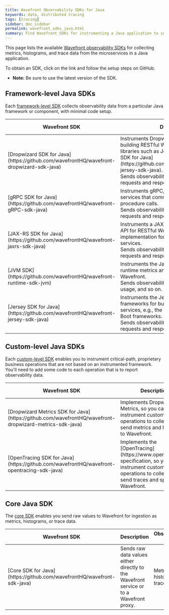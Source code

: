 ```yaml
---
title: Wavefront Observability SDKs for Java
keywords: data, distributed tracing
tags: [tracing]
sidebar: doc_sidebar
permalink: wavefront_sdks_java.html
summary: Find Wavefront SDKs for instrumenting a Java application to send observability data to Wavefront.
---
```



This page lists the available [Wavefront observability SDKs](wavefront_sdks.html) for collecting metrics, histograms, and trace data from the microservices in a Java application. 

To obtain an SDK, click on the link and follow the setup steps on GitHub. 

* **Note:** Be sure to use the latest version of the SDK.

## Framework-level Java SDKs

Each [framework-level SDK](wavefront_sdks.html#sdks-for-instrumenting-application-frameworks) collects observability data from a particular Java framework or component, with minimal code setup.

<table id = "framework-java" width="100%">
<colgroup>
<col width="20%" />
<col width="60%" />
<col width="20%" />
</colgroup>
<tbody>
<thead>
<tr><th>Wavefront SDK</th><th>Description</th><th>Observability Data</th></tr>
</thead>

<tr>
<td markdown="span">[Dropwizard SDK for Java](https://github.com/wavefrontHQ/wavefront-dropwizard-sdk-java)</td>
<td markdown="span">Instruments Dropwizard, a framework for building RESTful Web services. Instruments libraries such as Jetty. Use with the [Jersey SDK for Java](https://github.com/wavefrontHQ/wavefront-jersey-sdk-java). <br> Sends observability data from HTTP requests and responses. </td>
<td markdown="span">Metrics, histograms, trace data</td>
</tr>

<tr>
<td markdown="span">[gRPC SDK for Java](https://github.com/wavefrontHQ/wavefront-gRPC-sdk-java)</td>
<td>Instruments gRPC, a framework for building services that communicate through remote procedure calls. <br> Sends observability data from gRPC requests and responses.</td>
<td markdown="span">Metrics, histograms, trace data</td>
</tr>

<tr>
<td markdown="span">[JAX-RS SDK for Java](https://github.com/wavefrontHQ/wavefront-jaxrs-sdk-java)</td>
<td>Instruments a JAX-RS (JSR 311: The Java API for RESTful Web Services) implementation for building RESTful Web services. <br> Sends observability data from HTTP requests and responses.</td>
<td markdown="span">Metrics, histograms, trace data</td>
</tr>

<tr>
<td markdown="span">[JVM SDK](https://github.com/wavefrontHQ/wavefront-runtime-sdk-jvm)</td>
<td>Instruments the Java Virtual Machine to send runtime metrics and histograms to Wavefront. <br> Sends observability data for CPU usage, disk usage, and so on.</td>
<td markdown="span">Metrics, histograms</td>
</tr>

<tr>
<td markdown="span">[Jersey SDK for Java](https://github.com/wavefrontHQ/wavefront-jersey-sdk-java)</td>
<td>Instruments the Jersey-compliant libraries of frameworks for building RESTful Web services, e.g., the Dropwizard and Spring Boot frameworks. <br> Sends observability data from HTTP requests and responses.</td>
<td markdown="span">Metrics, histograms, trace data</td>
</tr>

</tbody>
</table>

## Custom-level Java SDKs

Each [custom-level SDK](wavefront_sdks.html#sdks-for-instrumenting-custom-operations) enables you to instrument critical-path, proprietary business operations that are not based on an instrumented framework. You'll need to add some code to each operation that is to report observability data.

<table id = "custom-java" width="100%">
<colgroup>
<col width="20%" />
<col width="60%" />
<col width="20%" />
</colgroup>
<tbody>
<thead>
<tr><th>Wavefront SDK</th><th>Description</th><th>Observability Data</th></tr>
</thead>
<tr>
<td markdown="span">[Dropwizard Metrics SDK for Java](https://github.com/wavefrontHQ/wavefront-dropwizard-metrics-sdk-java)</td>
<td>Implements Dropwizard Metrics, so you can instrument custom business operations to collect and send metrics and histograms to Wavefront. </td>
<td markdown="span">Metrics, histograms</td>
</tr>
<tr>
<td markdown="span">[OpenTracing SDK for Java](https://github.com/wavefrontHQ/wavefront-opentracing-sdk-java)</td>
<td markdown="span">Implements the [OpenTracing](https://www.opentracing.io) specification, so you can instrument custom business operations to collect and send traces and spans to Wavefront. </td>
<td markdown="span">Trace data</td>
</tr>
</tbody>
</table>

## Core Java SDK

The [core SDK](wavefront_sdks.html#core-sdks-for-sending-raw-data-to-wavefront) enables you send raw values to Wavefront for ingestion as metrics, histograms, or trace data. 

<table id = "core-java" width="100%">
<colgroup>
<col width="20%" />
<col width="60%" />
<col width="20%" />
</colgroup>
<tbody>
<thead>
<tr><th>Wavefront SDK</th><th>Description</th><th>Observability Data</th></tr>
</thead>
<tr>
<td markdown="span">[Core SDK for Java](https://github.com/wavefrontHQ/wavefront-sdk-java)</td>
<td>Sends raw data values either directly to the Wavefront service or to a Wavefront proxy. </td>
<td markdown="span">Metrics, histograms, trace data</td>
</tr>

</tbody>
</table>
